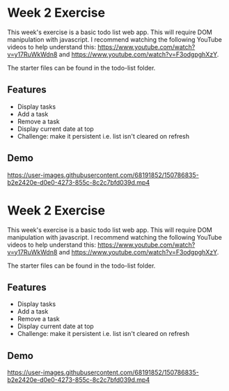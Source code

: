 # Week 2 Exercise

This week's exercise is a basic todo list web app. This will require DOM manipulation with javascript. I recommend watching the following YouTube videos to help understand this: https://www.youtube.com/watch?v=y17RuWkWdn8 and https://www.youtube.com/watch?v=F3odgpghXzY.

The starter files can be found in the todo-list folder.

## Features
- Display tasks
- Add a task
- Remove a task
- Display current date at top
- Challenge: make it persistent i.e. list isn't cleared on refresh

## Demo
https://user-images.githubusercontent.com/68191852/150786835-b2e2420e-d0e0-4273-855c-8c2c7bfd039d.mp4

# Week 2 Exercise

This week's exercise is a basic todo list web app. This will require DOM manipulation with javascript. I recommend watching the following YouTube videos to help understand this: https://www.youtube.com/watch?v=y17RuWkWdn8 and https://www.youtube.com/watch?v=F3odgpghXzY.

The starter files can be found in the todo-list folder.

## Features
- Display tasks
- Add a task
- Remove a task
- Display current date at top
- Challenge: make it persistent i.e. list isn't cleared on refresh

## Demo
https://user-images.githubusercontent.com/68191852/150786835-b2e2420e-d0e0-4273-855c-8c2c7bfd039d.mp4